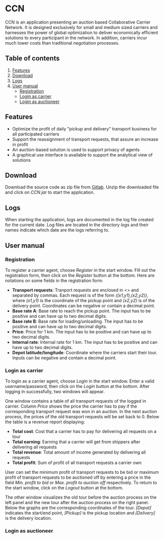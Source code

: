 # CCN

CCN is an application presenting an auction based Collaborative Carrier Network. It is designed exclusively for small 
and medium sized carriers and harnesses the power of global optimization to deliver economically efficient solutions to
every participant in the network. In addition, carriers incur much lower costs than traditional negotiation processes.

## Table of contents

1. [Features](#features)
2. [Download](#download)
3. [Logs](#logs)
4. [User manual](#user-manual)
   - [Registration](#registration)
   - [Login as carrier](#login-as-carrier)
   - [Login as auctioneer](#login-as-auctioneer)


## Features

- Optimize the profit of daily "pickup and delivery" transport business for all participated carriers
- Support the reassignment of transport requests, that assure an increase in profit
- An auction-based solution is used to support privacy of agents
- A graphical use interface is available to support the analytical view of solutions

## Download

Download the source code as zip file from [Gitlab](https://collaborating.tuhh.de/e16/courses/software-development/ss22/group04_coop/collaborative-carrier-network).
Unzip the downloaded file and click on _CCN.jar_ to start the application.

## Logs
When starting the application, logs are documented in the log file created for the current date. Log files are located
in the directory _logs_ and their names indicate which date are the logs referring to.

## User manual

### Registration

To register a carrier agent, choose _Register_ in the start window. Fill out the registration form, then click on the
_Register_ button at the bottom. Here are notations on some fields in the registration form:
- **Transport requests**: Tranport requests are enclosed in <> and separated by commas. Each request is of the form _((x1,y1),(x2,y2))_, where _(x1,y1)_ is the coordinate of the pickup point and _(x2,y2)_ is of the delivery point. Coordinates can be negative or contain a decimal point.
- **Base rate A**: Base rate to reach the pickup point. The input has to be positive and can have up to two decimal digits.
- **Base rate B**: Base rate for loading/unloading. The input has to be positive and can have up to two decimal digits.
- **Price**: Price for 1 km. The input has to be positive and can have up to two decimal digits.
- **Internal rate**: Internal rate for 1 km. The input has to be positive and can have up to two decimal digits.
- **Depot latitude/longitude**: Coordinate where the carriers start their tour. Inputs can be negative and contain a decimal point.

### Login as carrier

To login as a carrier agent, choose _Login_ in the start window. Enter a valid username/password, then click on the
_Login_ button at the bottom. After logging in successfully, two windows will appear.

One window contains a table of all transport requests of the logged in carrier. Column _Price_ shows the price the 
carrier has to pay if the corresponding transport request was won in an auction. In the next auction process, the prices
of the old transport requests will be set back to 0. Below the table is a revenue report displaying:

- **Total cost**: Cost that a carrier has to pay for delivering all requests on a tour
- **Total earning**: Earning that a carrier will get from shippers after delivering all requests
- **Total revenue**: Total amount of income generated by delivering all requests
- **Total profit**: Sum of profit of all transport requests a carrier own

User can set the minimum profit of transport requests to be bid or maximum profit of transport requests to be auctioned 
off by entering a price in the field _Min. profit to bid_ or _Max. profit to auction off_ respectively. To return to the
start window, click on the _Logout_ button at the bottom.

The other window visualizes the old tour before the auction process on the left panel and the new tour after the auction
process on the right panel. Below the graphs are the corresponding coordinates of the tour. _[Depot]_ indicates the 
start/end point, _[Pickup]_ is the pickup location and _[Delivery]_ is the delivery location.

### Login as auctioneer


